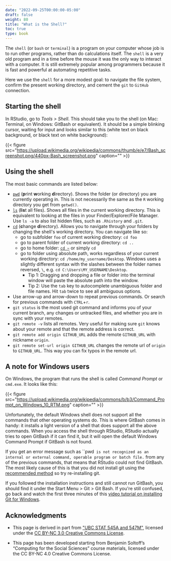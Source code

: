 ```yaml
---
date: "2022-09-25T00:00:00-05:00"
draft: false
weight: 80
title: "What is the Shell?"
toc: true
type: book
---
```




The `shell` (or `bash` or `terminal`) is a program on your computer whose job is to run other programs, rather than do calculations itself. The `shell` is a very old program and in a time before the mouse it was the only way to interact with a computer. It is still extremely popular among programmers because it is fast and powerful at automating repetitive tasks.

Here we use the `shell` for a more modest goal: to navigate the file system, confirm the present working directory, and cement the `git` to `GitHub` connection.

## Starting the shell

In RStudio, go to *Tools > Shell*. This should take you to the shell (on Mac: Terminal, on Windows: GitBash or equivalent). It should be a simple blinking cursor, waiting for input and looks similar to this (white text on black background, or black text on white background):

{{< figure src="https://upload.wikimedia.org/wikipedia/commons/thumb/e/e7/Bash_screenshot.png/440px-Bash_screenshot.png" caption="" >}}

## Using the shell

The most basic commands are listed below:

* [`pwd`](https://en.wikipedia.org/wiki/Pwd) (**p**rint **w**orking **d**irectory). Shows the folder (or directory) you are currently operating in. This is not necessarily the same as the `R` working directory you get from `getwd()`.
* [`ls`](https://en.wikipedia.org/wiki/Ls) (**l**i**s**t all files). Shows all files in the current working directory. This is equivalent to looking at the files in your Finder/Explorer/File Manager. Use `ls -a` to also list hidden files, such as `.Rhistory` and `.git`.
* [`cd`](https://en.wikipedia.org/wiki/Cd_(command)) (**c**hange **d**irectory). Allows you to navigate through your folders by changing the shell's working directory. You can navigate like so:
    * go to subfolder `foo` of current working directory: `cd foo`
    * go to parent folder of current working directory: `cd ..`
    * go to home folder: [`cd ~`](http://tilde.club/~ford/tildepoint.jpg) or simply `cd`
    * go to folder using absolute path, works regardless of your current working directory: `cd /home/my_username/Desktop`. Windows uses a slightly different syntax with the slashes between the folder names reversed, `\`, e.g. `cd C:\Users\MY_USERNAME\Desktop`.
      * Tip 1: Dragging and dropping a file or folder into the terminal window will paste the absolute path into the window.
      * Tip 2: Use the `tab` key to autocomplete unambiguous folder and file names. Hit `tab` twice to see all ambiguous options.
* Use arrow-up and arrow-down to repeat previous commands. Or search for previous commands with `CTRL`+`r`.
* `git status` is the most used git command and informs you of your current branch,  any changes or untracked files, and whether you are in sync with your remotes.
* `git remote -v` lists all remotes. Very useful for making sure `git` knows about your remote and that the remote address is correct.
* `git remote add origin GITHUB_URL` adds the remote `GITHUB_URL` with nickname `origin`.
* `git remote set-url origin GITHUB_URL` changes the remote url of `origin` to `GITHUB_URL`. This way you can fix typos in the remote url.

## A note for Windows users

On Windows, the program that runs the shell is called *Command Prompt* or `cmd.exe`. It looks like this:

{{< figure src="https://upload.wikimedia.org/wikipedia/commons/b/b3/Command_Prompt_on_Windows_10_RTM.png" caption="" >}}

Unfortunately, the default Windows shell does not support all the commands that other operating systems do. This is where GitBash comes in handy: it installs a light version of a shell that does support all the above commands. When you access the shell through RStudio, RStudio actually tries to open GitBash if it can find it, but it will open the default Windows Command Prompt if GitBash is not found.

If you get an error message such as ``pwd` is not recognized as an internal or external command, operable program or batch file.` from any of the previous commands, that means that RStudio could not find GitBash. The most likely cause of this is that you did not install git using the [recommended method](/setup/git/) so try re-installing git.

If you followed the installation instructions and still cannot run GitBash, you should find it under the Start Menu > Git > Git Bash. If you're still confused, go back and watch the first three minutes of this [video tutorial on installing Git for Windows](https://www.youtube.com/watch?v=339AEqk9c-8).

## Acknowledgments


* This page is derived in part from ["UBC STAT 545A and 547M"](http://stat545.com), licensed under the [CC BY-NC 3.0 Creative Commons License](https://creativecommons.org/licenses/by-nc/3.0/).

* This page has been developed starting from Benjamin Soltoff’s “Computing for the Social Sciences” course materials, licensed under the CC BY-NC 4.0 Creative Commons License.
